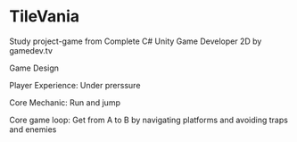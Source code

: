 # TileVania
 Study project-game from Complete C# Unity Game Developer 2D by gamedev.tv

 Game Design
 
 Player Experience:
  Under prerssure
  
 Core Mechanic:
  Run and jump
  
 Core game loop:
  Get from A to B by navigating platforms and avoiding traps and enemies
